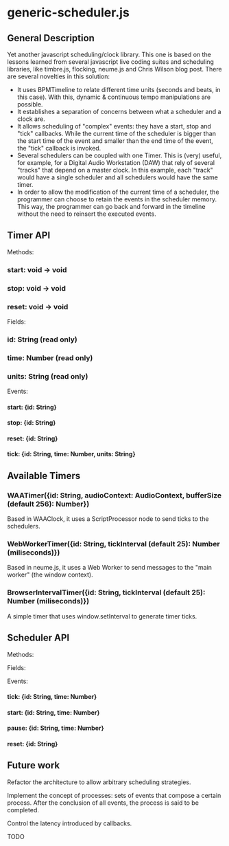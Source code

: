# generic-scheduler.js

## General Description
Yet another javascript scheduling/clock library. This one is based on the lessons learned from several javascript live coding suites and scheduling libraries, like timbre.js, flocking, neume.js and Chris Wilson blog post. There are several novelties in this solution:
* It uses BPMTimeline to relate different time units (seconds and beats, in this case). With this, dynamic & continuous tempo manipulations are possible.
* It establishes a separation of concerns between what a scheduler and a clock are. 
* It allows scheduling of "complex" events: they have a start, stop and "tick" callbacks. While the current time of the scheduler is bigger than the start time of the event and smaller than the end time of the event, the "tick" callback is invoked.
* Several schedulers can be coupled with one Timer. This is (very) useful, for example, for a Digital Audio Workstation (DAW) that rely of several "tracks" that depend on a master clock. In this example, each "track" would have a single scheduler and all schedulers would have the same timer.
* In order to allow the modification of the current time of a scheduler, the programmer can choose to retain the events in the scheduler memory. This way, the programmer can go back and forward in the timeline without the need to reinsert the executed events.


## Timer API

Methods: 
### start: void -> void
### stop: void -> void
### reset: void -> void

Fields:
### id: String (read only)
### time: Number (read only)
### units: String (read only)

Events:

#### start: {id: String}
#### stop: {id: String}
#### reset: {id: String}
#### tick: {id: String, time: Number, units: String}

## Available Timers

### WAATimer({id: String, audioContext: AudioContext, bufferSize (default 256): Number})

Based in WAAClock, it uses a ScriptProcessor node to send ticks to the schedulers.

### WebWorkerTimer({id: String, tickInterval (default 25): Number (miliseconds)})

Based in neume.js, it uses a Web Worker to send messages to the "main worker" (the window context).

### BrowserIntervalTimer({id: String, tickInterval (default 25): Number (miliseconds)})

A simple timer that uses window.setInterval to generate timer ticks.

## Scheduler API

Methods:

Fields:

Events:

#### tick: {id: String, time: Number}
#### start: {id: String, time: Number}
#### pause: {id: String, time: Number}
#### reset: {id: String}

## Future work

Refactor the architecture to allow arbitrary scheduling strategies.

Implement the concept of processes: sets of events that compose a certain process. After the conclusion of all events, the process is said to be completed.

Control the latency introduced by callbacks.

TODO